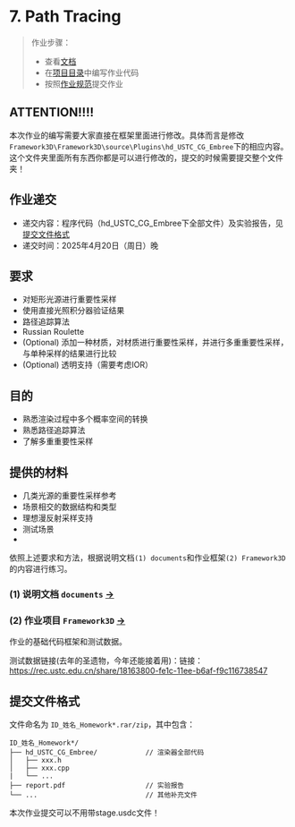# 7. Path Tracing

> 作业步骤：
> - 查看[文档](./rtfd.pdf)
> - 在[项目目录](../../Framework3D/Framework3D/source/Plugins/hd_USTC_CG_Embree/)中编写作业代码
> - 按照[作业规范](../README.md)提交作业
## **ATTENTION**!!!!
本次作业的编写需要大家直接在框架里面进行修改。具体而言是修改`Framework3D\Framework3D\source\Plugins\hd_USTC_CG_Embree`下的相应内容。这个文件夹里面所有东西你都是可以进行修改的，提交的时候需要提交整个文件夹！

## 作业递交

- 递交内容：程序代码（hd_USTC_CG_Embree下全部文件）及实验报告，见[提交文件格式](#提交文件格式)
- 递交时间：2025年4月20日（周日）晚

## 要求

- 对矩形光源进行重要性采样
- 使用直接光照积分器验证结果
- 路径追踪算法
- Russian Roulette
- (Optional) 添加一种材质，对材质进行重要性采样，并进行多重重要性采样，与单种采样的结果进行比较
- (Optional) 透明支持（需要考虑IOR）

## 目的

- 熟悉渲染过程中多个概率空间的转换
- 熟悉路径追踪算法
- 了解多重重要性采样


## 提供的材料

- 几类光源的重要性采样参考
- 场景相交的数据结构和类型
- 理想漫反射采样支持
- 测试场景
- 
依照上述要求和方法，根据说明文档`(1) documents`和作业框架`(2) Framework3D`的内容进行练习。

### (1) 说明文档 `documents` [->](./rtfd.pdf) 

### (2) 作业项目 `Framework3D` [->](../../Framework3D/) 

作业的基础代码框架和测试数据。

测试数据链接(去年的圣遗物，今年还能接着用)：链接：https://rec.ustc.edu.cn/share/18163800-fe1c-11ee-b6af-f9c116738547

## 提交文件格式

文件命名为 `ID_姓名_Homework*.rar/zip`，其中包含：

```
ID_姓名_Homework*/
├── hd_USTC_CG_Embree/            // 渲染器全部代码
│   ├── xxx.h
│   ├── xxx.cpp
|   └── ...
├── report.pdf                    // 实验报告
└── ...                           // 其他补充文件
```
本次作业提交可以不用带stage.usdc文件！
